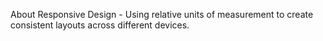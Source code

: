 About Responsive Design - Using relative units of measurement to create consistent layouts across different devices.
